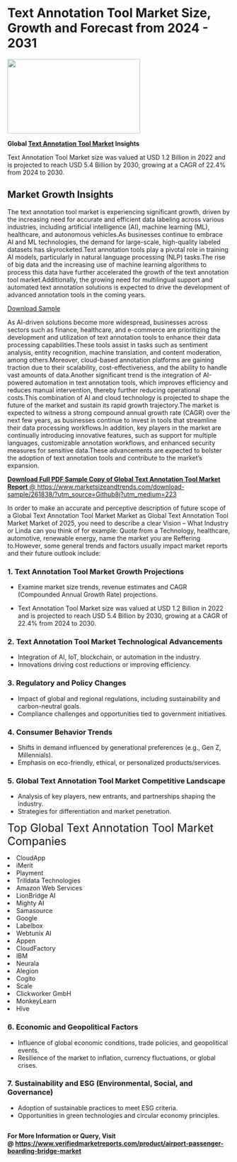 <H1>Text Annotation Tool Market Size, Growth and Forecast from 2024 - 2031</H1><img class="aligncenter size-medium wp-image-584254" src="https://thirdeyenews.in/wp-content/uploads/2024/09/Global-Market-Research-300x168.jpeg" alt="" width="300" height="168" /><p><strong>Global&nbsp;<a href="https://www.marketsizeandtrends.com/download-sample/261838/?utm_source=Github8j?utm_medium=223">Text Annotation Tool Market</a> Insights</strong></p><p>Text Annotation Tool Market size was valued at USD 1.2 Billion in 2022 and is projected to reach USD 5.4 Billion by 2030, growing at a CAGR of 22.4% from 2024 to 2030.</p><p><h2>Market Growth Insights</h2> <p>The text annotation tool market is experiencing significant growth, driven by the increasing need for accurate and efficient data labeling across various industries, including artificial intelligence (AI), machine learning (ML), healthcare, and autonomous vehicles.As businesses continue to embrace AI and ML technologies, the demand for large-scale, high-quality labeled datasets has skyrocketed.Text annotation tools play a pivotal role in training AI models, particularly in natural language processing (NLP) tasks.The rise of big data and the increasing use of machine learning algorithms to process this data have further accelerated the growth of the text annotation tool market.Additionally, the growing need for multilingual support and automated text annotation solutions is expected to drive the development of advanced annotation tools in the coming years.</p> <p><a href="#">Download Sample</a></p> <p>As AI-driven solutions become more widespread, businesses across sectors such as finance, healthcare, and e-commerce are prioritizing the development and utilization of text annotation tools to enhance their data processing capabilities.These tools assist in tasks such as sentiment analysis, entity recognition, machine translation, and content moderation, among others.Moreover, cloud-based annotation platforms are gaining traction due to their scalability, cost-effectiveness, and the ability to handle vast amounts of data.Another significant trend is the integration of AI-powered automation in text annotation tools, which improves efficiency and reduces manual intervention, thereby further reducing operational costs.This combination of AI and cloud technology is projected to shape the future of the market and sustain its rapid growth trajectory.The market is expected to witness a strong compound annual growth rate (CAGR) over the next few years, as businesses continue to invest in tools that streamline their data processing workflows.In addition, key players in the market are continually introducing innovative features, such as support for multiple languages, customizable annotation workflows, and enhanced security measures for sensitive data.These advancements are expected to bolster the adoption of text annotation tools and contribute to the market’s expansion.</p> <p><a href="#"></p><p><span class=""><strong>Download Full PDF Sample Copy of Global Text Annotation Tool Market Report</strong> @ <a href="https://www.marketsizeandtrends.com/download-sample/261838/?utm_source=Github8j?utm_medium=223" target="_blank">https://www.marketsizeandtrends.com/download-sample/261838/?utm_source=Github8j?utm_medium=223</a></span></p><p>In order to make an accurate and perceptive description of future scope of a Global&nbsp;Text Annotation Tool Market Market as Global&nbsp;Text Annotation Tool Market Market of 2025, you need to describe a clear Vision &ndash; What Industry or Linda can you think of for example: Quote from a Technology, healthcare, automotive, renewable energy, name the market you are Reffering to.However, some general trends and factors usually impact market reports and their future outlook include:</p><h3>1.&nbsp;<strong>Text Annotation Tool Market Growth Projections</strong></h3><ul><li>Examine market size trends, revenue estimates and CAGR (Compounded Annual Growth Rate) projections.</li><li><p>Text Annotation Tool Market size was valued at USD 1.2 Billion in 2022 and is projected to reach USD 5.4 Billion by 2030, growing at a CAGR of 22.4% from 2024 to 2030.</p></li></ul><h3>2.&nbsp;<strong>Text Annotation Tool Market Technological Advancements</strong></h3><ul><li>Integration of AI, IoT, blockchain, or automation in the industry.</li><li>Innovations driving cost reductions or improving efficiency.</li></ul><h3>3.&nbsp;<strong>Regulatory and Policy Changes</strong></h3><ul><li>Impact of global and regional regulations, including sustainability and carbon-neutral goals.</li><li>Compliance challenges and opportunities tied to government initiatives.</li></ul><h3>4.&nbsp;<strong>Consumer Behavior Trends</strong></h3><ul><li>Shifts in demand influenced by generational preferences (e.g., Gen Z, Millennials).</li><li>Emphasis on eco-friendly, ethical, or personalized products/services.</li></ul><h3>5.&nbsp;<strong>Global Text Annotation Tool Market Competitive Landscape</strong></h3><ul><li>Analysis of key players, new entrants, and partnerships shaping the industry.</li><li>Strategies for differentiation and market penetration.</li></ul><p data-pm-slice="1 1 []"><span style="color: inherit; font-family: inherit; font-size: 25px;">Top Global Text Annotation Tool Market Companies</span></p><div class="" data-test-id=""><p><li>CloudApp</li><li> iMerit</li><li> Playment</li><li> Trilldata Technologies</li><li> Amazon Web Services</li><li> LionBridge AI</li><li> Mighty AI</li><li> Samasource</li><li> Google</li><li> Labelbox</li><li> Webtunix AI</li><li> Appen</li><li> CloudFactory</li><li> IBM</li><li> Neurala</li><li> Alegion</li><li> Cogito</li><li> Scale</li><li> Clickworker GmbH</li><li> MonkeyLearn</li><li> Hive</li></p></div><h3>6.&nbsp;<strong>Economic and Geopolitical Factors</strong></h3><ul><li>Influence of global economic conditions, trade policies, and geopolitical events.</li><li>Resilience of the market to inflation, currency fluctuations, or global crises.</li></ul><h3>7.&nbsp;<strong>Sustainability and ESG (Environmental, Social, and Governance)</strong></h3><ul><li>Adoption of sustainable practices to meet ESG criteria.</li><li>Opportunities in green technologies and circular economy principles.</li></ul><h2><strong style="font-size: 14px;">For More Information or Query, Visit @&nbsp;</strong><a style="background-color: #ffffff; font-size: 14px;" href="https://www.marketsizeandtrends.com/report/text-annotation-tool-market/" target="_blank">https://www.verifiedmarketreports.com/product/airport-passenger-boarding-bridge-market</a></h2>